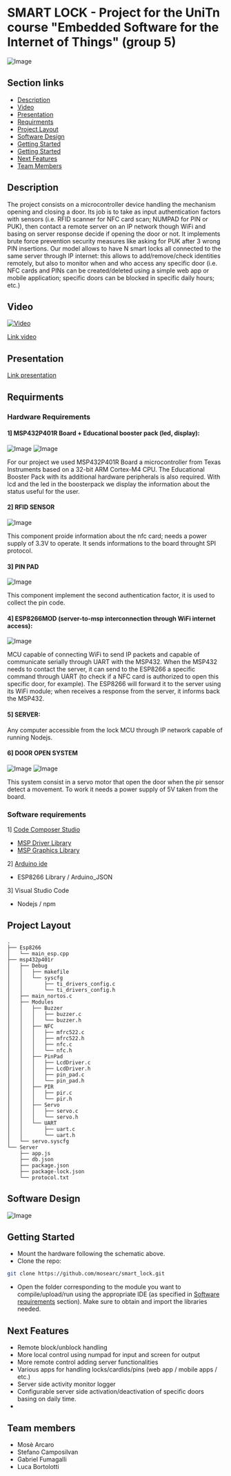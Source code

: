 # SMART LOCK - Project for the UniTn course "Embedded Software for the Internet of Things" (group 5)
![Image](/media/scheme.png)

## Section links
 - [Description](#Description)
 - [Video](#Video)
 - [Presentation](#Presentation)
 - [Requirments](#Requirments)
 - [Project Layout](#Project-Layout)
 - [Software Design](#Software-Design)
 - [Getting Started](#Getting-Started)
 - [Getting Started](#Getting-Started)
 - [Next Features](#Next-Features)
 - [Team Members](#Team-Members)

## Description
The project consists on a microcontroller device handling the mechanism opening and closing a door. Its job is to take as input authentication factors with sensors (i.e. RFID scanner for NFC card scan; NUMPAD for PIN or PUK), then contact a remote server on an IP network though WiFi and basing on server response decide if opening the door or not. It implements brute force prevention security measures like asking for PUK after 3 wrong PIN insertions. Our model allows to have N smart locks all connected to the same server through IP internet: this allows to add/remove/check identities remotely, but also to monitor when and who access any specific door (i.e. NFC cards and PINs can be created/deleted using a simple web app or mobile application; specific doors can be blocked in specific daily hours; etc.)
## Video
[![Video](https://img.youtube.com/vi/HvxnWQClJyk/0.jpg)](https://www.youtube.com/watch?v=HvxnWQClJyk)

[Link video](https://youtu.be/HvxnWQClJyk)

## Presentation
[Link presentation]()

## Requirments

### Hardware Requirements

#### 1] MSP432P401R Board + Educational booster pack (led, display):
![Image](/media/boosterpack.png)
![Image](/media/msp.jpg)

For our project we used MSP432P401R Board a microcontroller from Texas Instruments based on a 32-bit ARM Cortex-M4 CPU. The Educational Booster Pack with its additional hardware peripherals is also required.
With lcd and the led in the boosterpack we display the information about the status useful for the user.

####  2] RFID SENSOR
![Image](/media/rfid.png)

This component proide information about the nfc card; needs a power supply of 3.3V to operate. It sends informations to the board throught SPI protocol.

#### 3] PIN PAD
![Image](/media/pinpad.jpg)

This component implement the second authentication factor, it is used to collect the pin code.

#### 4] ESP8266MOD (server-to-msp interconnection through WiFi internet access):
![Image](/media/esp.png)

MCU capable of connecting WiFi to send IP packets and capable of communicate serially through UART with the MSP432. When the MSP432 needs to contact the server, it can send to the ESP8266 a specific command through UART (to check if a NFC card is authorized to open this specific door, for example). The ESP8266 will forward it to the server using its WiFi module; when receives a response from the server, it informs back the MSP432.

#### 5] SERVER:

Any computer accessible from the lock MCU through IP network capable of running Nodejs.

#### 6] DOOR OPEN SYSTEM
![Image](/media/pir.jpg)
![Image](/media/servo.jpg)

This system consist in a servo motor that open the door when the pir sensor detect a movement. To work it needs a power supply of 5V taken from the board.


### Software requirements
1] [Code Composer Studio](https://www.ti.com/tool/CCSTUDIO)
- [MSP Driver Library](https://www.ti.com/tool/MSPDRIVERLIB)
- [MSP Graphics Library](https://www.ti.com/tool/MSP-GRLIB)

2] [Arduino ide](https://www.arduino.cc/en/software)
- ESP8266 Library / Arduino_JSON

3] Visual Studio Code
- Nodejs / npm



  
## Project Layout
``` 
.
├── Esp8266
│   └── main_esp.cpp
├── msp432p401r
│   ├── Debug
│   │   ├── makefile
│   │   └── syscfg
│   │       ├── ti_drivers_config.c
│   │       └── ti_drivers_config.h
│   ├── main_nortos.c
│   ├── Modules
│   │   ├── Buzzer
│   │   │   ├── buzzer.c
│   │   │   └── buzzer.h
│   │   ├── NFC
│   │   │   ├── mfrc522.c
│   │   │   ├── mfrc522.h
│   │   │   ├── nfc.c
│   │   │   └── nfc.h
│   │   ├── PinPad
│   │   │   ├── LcdDriver.c
│   │   │   ├── LcdDriver.h
│   │   │   ├── pin_pad.c
│   │   │   └── pin_pad.h
│   │   ├── PIR
│   │   │   ├── pir.c
│   │   │   └── pir.h
│   │   ├── Servo
│   │   │   ├── servo.c
│   │   │   └── servo.h
│   │   └── UART
│   │       ├── uart.c
│   │       └── uart.h
│   └── servo.syscfg
└── Server
    ├── app.js
    ├── db.json
    ├── package.json
    ├── package-lock.json
    └── protocol.txt
```
## Software Design
![Image](/media/FSM_smart_lock.jpg)

## Getting Started
- Mount the hardware following the schematic above.
- Clone the repo:
``` bash
git clone https://github.com/mosearc/smart_lock.git
```
- Open the folder corresponding to the module you want to compile/upload/run using the appropriate IDE (as specified in [Software requirements](#Software-requirements) section). Make sure to obtain and import the libraries needed.
## Next Features
- Remote block/unblock handling
- More local control using numpad for input and screen for output
- More remote control adding server functionalities
- Various apps for handling locks/cardIds/pins (web app / mobile apps / etc.)
- Server side activity monitor logger
- Configurable server side activation/deactivation of specific doors basing on daily time.
-  
## Team members
 - Mosè Arcaro
 - Stefano Camposilvan
 - Gabriel Fumagalli
 - Luca Bortolotti

